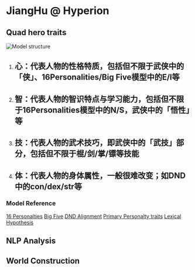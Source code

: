 # JiangHu @ Hyperion

## Quad hero traits

![Model structure](model.png)

1.  心：代表人物的性格特质，包括但不限于武侠中的「侠」、16Personalities/Big Five模型中的E/I等
    -   
2.  智：代表人物的智识特点与学习能力，包括但不限于16Personalities模型中的N/S，武侠中的「悟性」等
    -   
3.  技：代表人物的武术技巧，即武侠中的「武技」部分，包括但不限于棍/剑/掌/镖等技能
    -   
4.  体：代表人物的身体属性，一般很难改变；如DND中的con/dex/str等
    -   

### Model Reference

[16 Personalties][1]
[Big Five][2]
[DND Alignment][3]
[Primary Personalty traits][4]
[Lexical Hypothesis][5]

[1]: https://www.16personalities.com/
[2]: http://en.wikipedia.org/wiki/Big_Five_personality_traits
[3]: https://en.wikipedia.org/wiki/Alignment_(Dungeons_%26_Dragons)
[4]: http://ideonomy.mit.edu/essays/traits.html
[5]: https://en.wikipedia.org/wiki/Lexical_hypothesis

## NLP Analysis

## World Construction